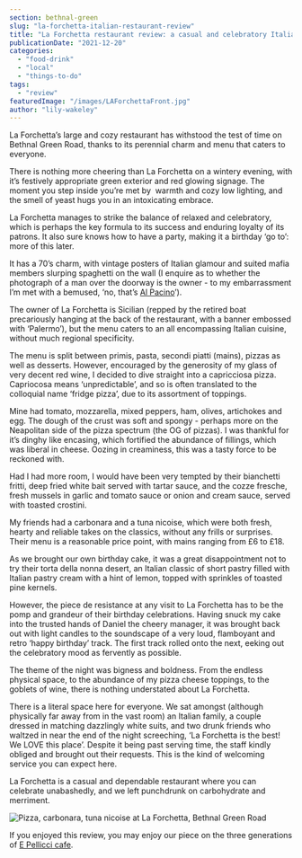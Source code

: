 ```yaml
---
section: bethnal-green
slug: "la-forchetta-italian-restaurant-review"
title: "La Forchetta restaurant review: a casual and celebratory Italian classic"
publicationDate: "2021-12-20"
categories: 
  - "food-drink"
  - "local"
  - "things-to-do"
tags: 
  - "review"
featuredImage: "/images/LAForchettaFront.jpg"
author: "lily-wakeley"
---
```


La Forchetta’s large and cozy restaurant has withstood the test of time on Bethnal Green Road, thanks to its perennial charm and menu that caters to everyone.

There is nothing more cheering than La Forchetta on a wintery evening, with it’s festively appropriate green exterior and red glowing signage. The moment you step inside you’re met by  warmth and cozy low lighting, and the smell of yeast hugs you in an intoxicating embrace.

La Forchetta manages to strike the balance of relaxed and celebratory, which is perhaps the key formula to its success and enduring loyalty of its patrons. It also sure knows how to have a party, making it a birthday ‘go to’: more of this later.

It has a 70’s charm, with vintage posters of Italian glamour and suited mafia members slurping spaghetti on the wall (I enquire as to whether the photograph of a man over the doorway is the owner - to my embarrassment I’m met with a bemused, ‘no, that’s [Al Pacino](https://www.imdb.com/name/nm0000199/)’). 

The owner of La Forchetta is Sicilian (repped by the retired boat precariously hanging at the back of the restaurant, with a banner embossed with ‘Palermo’), but the menu caters to an all encompassing Italian cuisine, without much regional specificity. 

The menu is split between primis, pasta, secondi piatti (mains), pizzas as well as desserts. However, encouraged by the generosity of my glass of very decent red wine, I decided to dive straight into a capricciosa pizza. Capriocosa means ‘unpredictable’, and so is often translated to the colloquial name ‘fridge pizza’, due to its assortment of toppings. 

Mine had tomato, mozzarella, mixed peppers, ham, olives, artichokes and egg. The dough of the crust was soft and spongy - perhaps more on the Neapolitan side of the pizza spectrum (the OG of pizzas). I was thankful for it’s dinghy like encasing, which fortified the abundance of fillings, which was liberal in cheese. Oozing in creaminess, this was a tasty force to be reckoned with.

Had I had more room, I would have been very tempted by their bianchetti fritti, deep fried white bait served with tartar sauce, and the cozze fresche, fresh mussels in garlic and tomato sauce or onion and cream sauce, served with toasted crostini.

My friends had a carbonara and a tuna nicoise, which were both fresh, hearty and reliable takes on the classics, without any frills or surprises. Their menu is a reasonable price point, with mains ranging from £6 to £18. 

As we brought our own birthday cake, it was a great disappointment not to try their torta della nonna desert, an Italian classic of short pastry filled with Italian pastry cream with a hint of lemon, topped with sprinkles of toasted pine kernels. 

However, the piece de resistance at any visit to La Forchetta has to be the pomp and grandeur of their birthday celebrations. Having snuck my cake into the trusted hands of Daniel the cheery manager, it was brought back out with light candles to the soundscape of a very loud, flamboyant and retro ‘happy birthday’ track. The first track rolled onto the next, eeking out the celebratory mood as fervently as possible.

The theme of the night was bigness and boldness. From the endless physical space, to the abundance of my pizza cheese toppings, to the goblets of wine, there is nothing understated about La Forchetta.

There is a literal space here for everyone. We sat amongst (although physically far away from in the vast room) an Italian family, a couple dressed in matching dazzlingly white suits, and two drunk friends who waltzed in near the end of the night screeching, ‘La Forchetta is the best! We LOVE this place’. Despite it being past serving time, the staff kindly obliged and brought out their requests. This is the kind of welcoming service you can expect here.

La Forchetta is a casual and dependable restaurant where you can celebrate unabashedly, and we left punchdrunk on carbohydrate and merriment.

![Pizza, carbonara, tuna nicoise at La Forchetta, Bethnal Green Road](/images/Food-La-Forchetta-1024x683.jpg)

If you enjoyed this review, you may enjoy our piece on the three generations of [E Pellicci cafe](https://bethnalgreenlondon.co.uk/e-pellicci-cafe-anna-nev-interview/).
